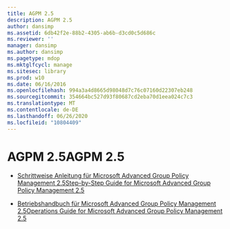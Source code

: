 ```yaml
---
title: AGPM 2.5
description: AGPM 2.5
author: dansimp
ms.assetid: 6db42f2e-88b2-4305-ab6b-d3cd0c5d686c
ms.reviewer: ''
manager: dansimp
ms.author: dansimp
ms.pagetype: mdop
ms.mktglfcycl: manage
ms.sitesec: library
ms.prod: w10
ms.date: 06/16/2016
ms.openlocfilehash: 994a3a4d8665d98048d7c76c07160d22307eb248
ms.sourcegitcommit: 354664bc527d93f80687cd2eba70d1eea024c7c3
ms.translationtype: MT
ms.contentlocale: de-DE
ms.lasthandoff: 06/26/2020
ms.locfileid: "10804409"
---
```

# <span data-ttu-id="8b142-103">AGPM 2.5</span><span class="sxs-lookup"><span data-stu-id="8b142-103">AGPM 2.5</span></span>


-   [<span data-ttu-id="8b142-104">Schrittweise Anleitung für Microsoft Advanced Group Policy Management 2.5</span><span class="sxs-lookup"><span data-stu-id="8b142-104">Step-by-Step Guide for Microsoft Advanced Group Policy Management 2.5</span></span>](step-by-step-guide-for-microsoft-advanced-group-policy-management-25.md)

-   [<span data-ttu-id="8b142-105">Betriebshandbuch für Microsoft Advanced Group Policy Management 2.5</span><span class="sxs-lookup"><span data-stu-id="8b142-105">Operations Guide for Microsoft Advanced Group Policy Management 2.5</span></span>](operations-guide-for-microsoft-advanced-group-policy-management-25.md)

 

 






